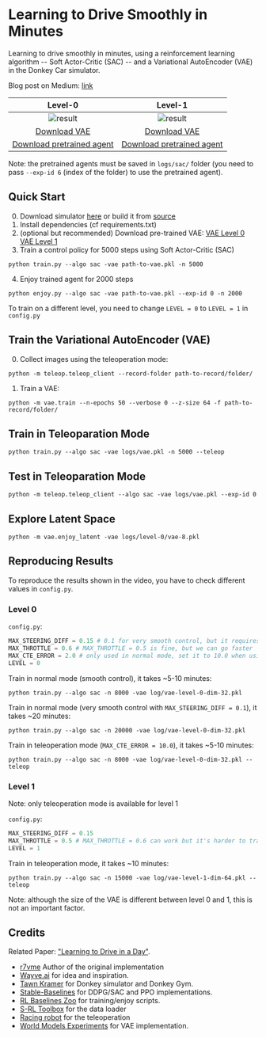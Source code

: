 # Learning to Drive Smoothly in Minutes

Learning to drive smoothly in minutes, using a reinforcement learning algorithm -- Soft Actor-Critic (SAC) -- and a Variational AutoEncoder (VAE) in the Donkey Car simulator.


Blog post on Medium: [link](https://medium.com/@araffin/learning-to-drive-smoothly-in-minutes-450a7cdb35f4)


Level-0          | Level-1
:-------------------------:|:-------------------------:
![result](content/smooth.gif)  | ![result](content/level1.gif)
[Download VAE](https://drive.google.com/open?id=1n7FosFA0hALhuESf1j1yg-hERCnfVc4b) |  [Download VAE](https://drive.google.com/open?id=1hfQNAvVp2QmbmTLklWt2MxtAjrlisr2B)
[Download pretrained agent](https://drive.google.com/open?id=10Hgd5BKfn1AmmVdLlNcDll6yXqVkujoq) | [Download pretrained agent](https://drive.google.com/open?id=104tlsIrtOTVxJ1ZLoTpBDzK4-DRTA5et)

Note: the pretrained agents must be saved in `logs/sac/` folder (you need to pass `--exp-id 6` (index of the folder) to use the pretrained agent).


## Quick Start

0. Download simulator [here](https://drive.google.com/open?id=1h2VfpGHlZetL5RAPZ79bhDRkvlfuB4Wb) or build it from [source](https://github.com/tawnkramer/sdsandbox/tree/donkey)
1. Install dependencies (cf requirements.txt)
2. (optional but recommended) Download pre-trained VAE: [VAE Level 0](https://drive.google.com/open?id=1n7FosFA0hALhuESf1j1yg-hERCnfVc4b) [VAE Level 1](https://drive.google.com/open?id=1hfQNAvVp2QmbmTLklWt2MxtAjrlisr2B)
3. Train a control policy for 5000 steps using Soft Actor-Critic (SAC)

```
python train.py --algo sac -vae path-to-vae.pkl -n 5000
```

4. Enjoy trained agent for 2000 steps

```
python enjoy.py --algo sac -vae path-to-vae.pkl --exp-id 0 -n 2000
```

To train on a different level, you need to change `LEVEL = 0` to `LEVEL = 1` in `config.py`

## Train the Variational AutoEncoder (VAE)

0. Collect images using the teleoperation mode:

```
python -m teleop.teleop_client --record-folder path-to-record/folder/
```

1. Train a VAE:
```
python -m vae.train --n-epochs 50 --verbose 0 --z-size 64 -f path-to-record/folder/
```

## Train in Teleoparation Mode

```
python train.py --algo sac -vae logs/vae.pkl -n 5000 --teleop
```

## Test in Teleoparation Mode

```
python -m teleop.teleop_client --algo sac -vae logs/vae.pkl --exp-id 0
```

## Explore Latent Space

```
python -m vae.enjoy_latent -vae logs/level-0/vae-8.pkl
```

## Reproducing Results

To reproduce the results shown in the video, you have to check different values in `config.py`.

### Level 0

`config.py`:

```python
MAX_STEERING_DIFF = 0.15 # 0.1 for very smooth control, but it requires more steps
MAX_THROTTLE = 0.6 # MAX_THROTTLE = 0.5 is fine, but we can go faster
MAX_CTE_ERROR = 2.0 # only used in normal mode, set it to 10.0 when using teleoperation mode
LEVEL = 0
```

Train in normal mode (smooth control), it takes ~5-10 minutes:
```
python train.py --algo sac -n 8000 -vae log/vae-level-0-dim-32.pkl
```

Train in normal mode (very smooth control with `MAX_STEERING_DIFF = 0.1`), it takes ~20 minutes:
```
python train.py --algo sac -n 20000 -vae log/vae-level-0-dim-32.pkl
```

Train in teleoperation mode (`MAX_CTE_ERROR = 10.0`), it takes ~5-10 minutes:
```
python train.py --algo sac -n 8000 -vae log/vae-level-0-dim-32.pkl --teleop
```

### Level 1

Note: only teleoperation mode is available for level 1

`config.py`:

```python
MAX_STEERING_DIFF = 0.15
MAX_THROTTLE = 0.5 # MAX_THROTTLE = 0.6 can work but it's harder to train due to the sharpest turn
LEVEL = 1
```

Train in teleoperation mode, it takes ~10 minutes:
```
python train.py --algo sac -n 15000 -vae log/vae-level-1-dim-64.pkl --teleop
```

Note: although the size of the VAE is different between level 0 and 1, this is not an important factor.



## Credits

Related Paper: ["Learning to Drive in a Day"](https://arxiv.org/pdf/1807.00412.pdf).

- [r7vme](https://github.com/r7vme/learning-to-drive-in-a-day) Author of the original implementation
- [Wayve.ai](https://wayve.ai) for idea and inspiration.
- [Tawn Kramer](https://github.com/tawnkramer) for Donkey simulator and Donkey Gym.
- [Stable-Baselines](https://github.com/hill-a/stable-baselines) for DDPG/SAC and PPO implementations.
- [RL Baselines Zoo](https://github.com/araffin/rl-baselines-zoo) for training/enjoy scripts.
- [S-RL Toolbox](https://github.com/araffin/robotics-rl-srl) for the data loader
- [Racing robot](https://github.com/sergionr2/RacingRobot) for the teleoperation
- [World Models Experiments](https://github.com/hardmaru/WorldModelsExperiments) for VAE implementation.

